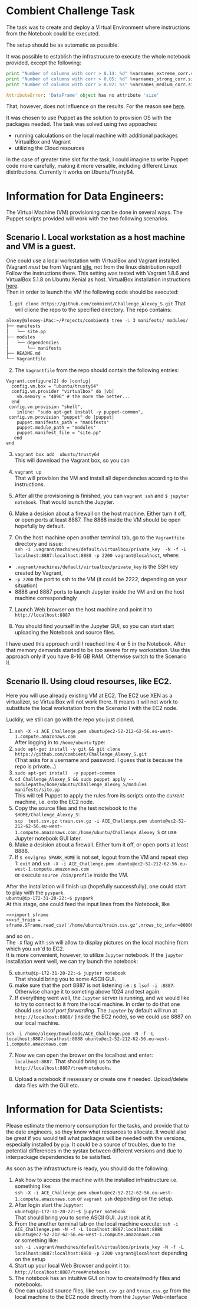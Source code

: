 Combient Challenge Task
========================

The task was to create and deploy a Virtual Environment where instructions from
the Notebook could be executed.

The setup should be as automatic as possible.


It was possible to establish the infrastrucure to execute the whole notebook
provided, except the following:

```python
print "Number of columns with corr > 0.14: %d" %varnames_extreme_corr.size
print "Number of columns with corr > 0.05: %d" %varnames_strong_corr.size
print "Number of columns with corr > 0.02: %s" %varnames_medium_corr.size

AttributeError: 'DataFrame' object has no attribute 'size'
```
That, however, does not influence on the results. For the reason see 
[here](https://github.com/pandas-dev/pandas/issues/8846).


It was chosen to use Puppet as the solution to provision OS with the packages
needed. 
The task was solved using two appoaches:
- running calculations on the local machine with additional packages
  VirtualBox and Vagrant
- utilizing the Cloud resources

In the case of greater time slot for the task, I could imagine to write Puppet
code more carefully, making it more versatile, including different Linux
distributions. Currently it works on Ubuntu/Trusty64.




Information for Data Engineers:
===============================  


The Virtual Machine (VM) provisioning can be done in several ways. 
The Puppet scripts provided will work with the two following scenarios.

Scenario I. Local workstation as a host machine and VM is a guest.
------------------------------------------------------------------
One could use a local workstation with  VirtualBox and Vagrant installed.
(Vagrant *must* be from Vagrant [site](https://www.vagrantup.com/downloads.html), 
not from the linux distribution repo!) Follow the instructions there.
This setting was tested with Vagrant 1.8.6 and VirtualBox 5.1.8 on Ubuntu Xenial 
as host.
VirtualBox installation instructions [here](https://www.virtualbox.org/wiki/Linux_Downloads).  
Then in order to launch the VM the following code should be executed:

1. `git clone https://github.com/combient/Challenge_Alexey_S.git`
That will clione the repo to the specified directory. The repo contains:

  ```bash
  alexey@alexey-iMac:~/Projects/combient$ tree -L 3 manifests/ modules/
  ├── manifests
  │   └── site.pp
  ├── modules
  │   └── dependencies
  │       └── manifests
  ├── README.md
  └── Vagrantfile
  ```
2. The `Vagrantfile` from the repo should contain the following entries:
  
  ```puppet
  Vagrant.configure(2) do |config|
    config.vm.box = "ubuntu/trusty64"
    config.vm.provider "virtualbox" do |vb|
      vb.memory = "4096" # the more the better...
    end
   config.vm.provision "shell",
      inline: "sudo apt-get install -y puppet-common", 
   config.vm.provision "puppet" do |puppet|
      puppet.manifests_path = "manifests"
      puppet.module_path = "modules"
      puppet.manifest_file = "site.pp"
     end
  end
  ```
3. `vagrant box add  ubuntu/trusty64`  
This will download the Vagrant box, so you can 

4. `vagrant up`  
That will provision the VM and install all dependencies according to  the 
instructions.

5. After all the provisioning is finished, you can `vagrant ssh`  and
`$ jupyter notebook`. That would launch the Jupyter. 

6. Make a desision about a firewall on the host machine. 
Either turn it off, or open ports at least 8887. The 8888 inside the VM should
be open hopefully by default. 

6. On the host machine open another terminal tab, go to the `Vagrantfile`
   directory  and issue:  
`ssh -i .vagrant/machines/default/virtualbox/private_key  -N -f -L
localhost:8887:localhost:8888 -p 2200 vagrant@localhost`, where:   
  * `.vagrant/machines/default/virtualbox/private_key` is the SSH key created
by Vagrant,
  * `-p 2200` the port to ssh to the VM (it could be 2222, depending on
your situation)
  * 8888 and 8887 ports to launch Jupyter inside the VM and on the host machine
correspondingly

7. Launch Web browser on the host machine and point it to `http://localhost:8887`

8. You should find yourself in the Jupyter GUI, so you can start  start uploading 
the Notebook and source files. 

 
I have used this approach until I reached line 4 or 5 in the Notebook. After
that memory demands started to be too severe for my workstation. Use this
approach only if you have 8-16 GB RAM.
Otherwise switch to the Scenario II.


Scenario II. Using cloud resourses, like EC2.
----------------------------------------------

Here you will use  already existing VM at EC2.
The EC2 use XEN as a virtualizer, so VirtualBox will not work there. It means it
will not work to substitute the local workstation from the Scenario I with the 
EC2 node.

Luckily, we still can go with the repo you just cloned.

1. `ssh -X -i ACE_Challenge.pem ubuntu@ec2-52-212-62-56.eu-west-1.compute.amazonaws.com`  
After logging in to `/home/ubuntu`  type:
2. `sudo apt-get install -y git && git clone https://github.com/combient/Challenge_Alexey_S.git`  
(That asks for a username and password. I guess that is because the repo is private...)
3. `sudo apt-get install  -y puppet-common`
4. `cd Challenge_Alexey_S && sudo puppet apply --modulepath=/home/ubuntu/Challenge_Alexey_S/modules manifests/site.pp`  
This will tell Puppet to  apply the rules from its scripts onto the *current* machine, 
i.e. onto the EC2 node. 
5. Copy the source files and the test notebook to the `$HOME/Challenge_Alexey_S`:  
`scp  test.csv.gz train.csv.gz -i ACE_Challenge.pem ubuntu@ec2-52-212-62-56.eu-west-1.compute.amazonaws.com:/home/ubuntu/Challenge_Alexey_S` or use Jupyter notebook GUI later.
6. Make a desision about a firewall. Either turn it off, or open ports at least 8888. 
7. If `$ env|grep SPARK_HOME` is not set, logout from the VM and repeat step 1:
`exit` and  `ssh -X -i ACE_Challenge.pem ubuntu@ec2-52-212-62-56.eu-west-1.compute.amazonaws.com`  
or execute `source /bin/profile` inside the VM.


After the installation will finish up (hopefully successfully), one could start
to play with the `pyspark`.  
`ubuntu@ip-172-31-20-22:~$ pyspark`  
At this stage, one could feed  the input lines from the Notebook, like 
```
>>>import sframe
>>>sf_train = sframe.SFrame.read_csv('/home/ubuntu/train.csv.gz',nrows_to_infer=80000)
```
and so on...  
The `-X` flag with `ssh` will allow to display pictures on the local machine
from which you `ssh`'d to EC2.  
It is more convenient, however, to utilize `Jupyter` notebook. If the `jupyter`
installation went well, we can try launch the notebook:
 
5. `ubuntu@ip-172-31-20-22:~$ jupyter notebook`  
That should bring you to some ASCII GUI.
3. make sure that the port 8887 is not listening i.e.: `$ lsof -i :8887`. Otherwise
   change it to someting above 1024 and test again.
6. If everything went well, the `Jupyter` server is running, and we would like to
   try to connect to it from the local machine. In order to do that one should
    use  *local port forwarding*. The `Jupyter` by default will run at `http://localhost:8888/` 
   (inside the EC2 node), so we could use  8887 on our local machine.
  
  `ssh -i /home/alexey/Downloads/ACE_Challenge.pem -N -f -L localhost:8887:localhost:8888
   ubuntu@ec2-52-212-62-56.eu-west-1.compute.amazonaws.com`

7. Now we can open the brower on the localhost and enter: `localhost:8887`. That
   should bring us to the `http://localhost:8887/tree#notebooks`.

8. Upload a notebook if nesessary or create one if needed. Upload/delete data
   files with the GUI etc.


Information for Data Scientists:
===============================

Please estimate the memory consumption for the tasks, and provide that to
the date engineers, so they know what resources to allocate.
It would also be great if you would tell what packages will be needed *with* the
versions, especially installed by `pip`. It could be a source of troubles, due to 
the potential differences in the systax between different versions and due to
interpackage dependencies to be satisfied.


As soon as the infrastructure is ready, you should do the following:

1. Ask how to access the machine with the installed infrastructure i.e.
   something like:  
 `ssh -X -i ACE_Challenge.pem
ubuntu@ec2-52-212-62-56.eu-west-1.compute.amazonaws.com` or `vagrant ssh`
depending on the setup.
2. After login start the `Jupyter`:  
`ubuntu@ip-172-31-20-22:~$ jupyter notebook`  
That should bring you to some ASCII GUI. Just look at it.
3. From the another terminal tab on the local machine execute: 
`ssh -i ACE_Challenge.pem -N -f -L localhost:8887:localhost:8888
ubuntu@ec2-52-212-62-56.eu-west-1.compute.amazonaws.com`  
or something like:  
`ssh -i .vagrant/machines/default/virtualbox/private_key -N -f -L
localhost:8887:localhost:8888 -p 2200 vagrant@localhost` depending on the setup
4. Start up your local Web Browser and point it to:  
`http://localhost:8887/tree#notebooks`
5. The notebook has an intuitive GUI on how to create/modify files and
   notebooks. 
6. One can upload source files, like `test.csv.gz` and `train.csv.gz` from the
   local machine to the EC2 node directly from the `Jupyter` Web-interface
 
